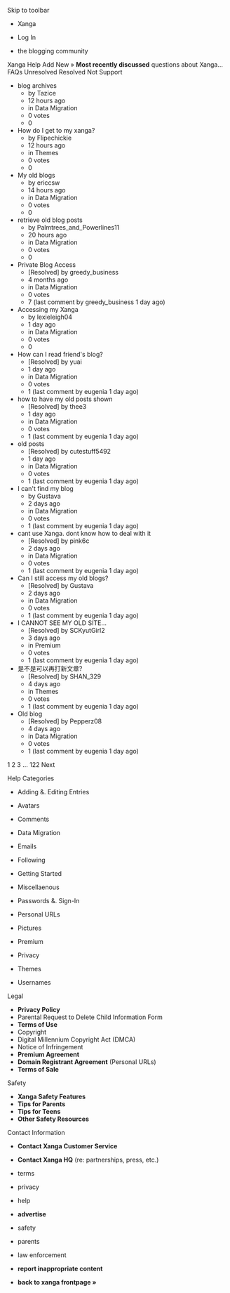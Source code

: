 Skip to toolbar

*   Xanga

*   Log In

*   the blogging community

Xanga Help Add New » **Most recently discussed** questions about Xanga… FAQs Unresolved Resolved Not Support

*   blog archives
    *   by Tazice
    *   12 hours ago
    *   in Data Migration
    *   0 votes
    *   0
*   How do I get to my xanga?
    *   by Flipechickie
    *   12 hours ago
    *   in Themes
    *   0 votes
    *   0
*   My old blogs
    *   by ericcsw
    *   14 hours ago
    *   in Data Migration
    *   0 votes
    *   0
*   retrieve old blog posts
    *   by Palmtrees\_and\_Powerlines11
    *   20 hours ago
    *   in Data Migration
    *   0 votes
    *   0
*   Private Blog Access
    *   \[Resolved\] by greedy\_business
    *   4 months ago
    *   in Data Migration
    *   0 votes
    *   7 (last comment by greedy\_business 1 day ago)
*   Accessing my Xanga
    *   by lexieleigh04
    *   1 day ago
    *   in Data Migration
    *   0 votes
    *   0
*   How can I read friend's blog?
    *   \[Resolved\] by yuai
    *   1 day ago
    *   in Data Migration
    *   0 votes
    *   1 (last comment by eugenia 1 day ago)
*   how to have my old posts shown
    *   \[Resolved\] by thee3
    *   1 day ago
    *   in Data Migration
    *   0 votes
    *   1 (last comment by eugenia 1 day ago)
*   old posts
    *   \[Resolved\] by cutestuff5492
    *   1 day ago
    *   in Data Migration
    *   0 votes
    *   1 (last comment by eugenia 1 day ago)
*   I can't find my blog
    *   by Gustava
    *   2 days ago
    *   in Data Migration
    *   0 votes
    *   1 (last comment by eugenia 1 day ago)
*   cant use Xanga. dont know how to deal with it
    *   \[Resolved\] by pink6c
    *   2 days ago
    *   in Data Migration
    *   0 votes
    *   1 (last comment by eugenia 1 day ago)
*   Can I still access my old blogs?
    *   \[Resolved\] by Gustava
    *   2 days ago
    *   in Data Migration
    *   0 votes
    *   1 (last comment by eugenia 1 day ago)
*   I CANNOT SEE MY OLD SITE...
    *   \[Resolved\] by SCKyutGirl2
    *   3 days ago
    *   in Premium
    *   0 votes
    *   1 (last comment by eugenia 1 day ago)
*   是不是可以再打新文章?
    *   \[Resolved\] by SHAN\_329
    *   4 days ago
    *   in Themes
    *   0 votes
    *   1 (last comment by eugenia 1 day ago)
*   Old blog
    *   \[Resolved\] by Pepperz08
    *   4 days ago
    *   in Data Migration
    *   0 votes
    *   1 (last comment by eugenia 1 day ago)

1 2 3 ... 122 Next

Help Categories

*   Adding &. Editing Entries
*   Avatars
*   Comments
*   Data Migration
*   Emails
*   Following
*   Getting Started
*   Miscellaenous

*   Passwords &. Sign-In
*   Personal URLs
*   Pictures
*   Premium
*   Privacy
*   Themes
*   Usernames

Legal

*   **Privacy Policy**
*   Parental Request to Delete Child Information Form
*   **Terms of Use**
*   Copyright
*   Digital Millennium Copyright Act (DMCA)
*   Notice of Infringement
*   **Premium Agreement**
*   **Domain Registrant Agreement** (Personal URLs)
*   **Terms of Sale**

Safety

*   **Xanga Safety Features**
*   **Tips for Parents**
*   **Tips for Teens**
*   **Other Safety Resources**

Contact Information

*   **Contact Xanga Customer Service**
*   **Contact Xanga HQ** (re: partnerships, press, etc.)

*   terms
*   privacy
*   help
*   **advertise**

*   safety
*   parents
*   law enforcement
*   **report inappropriate content**

*   **back to xanga frontpage »**
